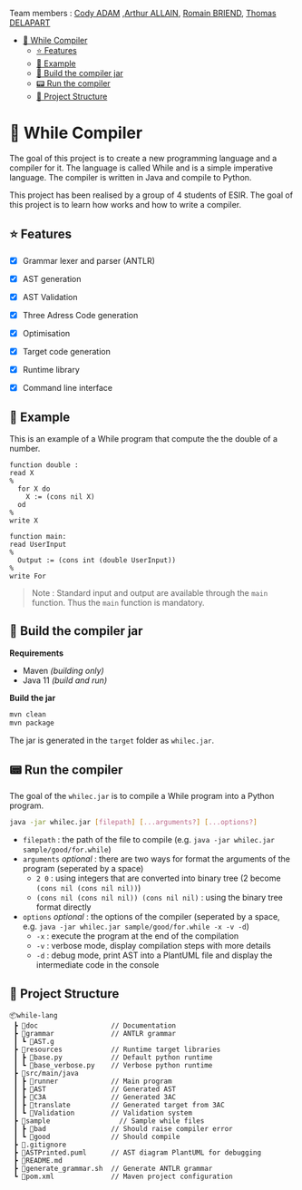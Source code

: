 Team members : [Cody ADAM](https://github.com/CodyAdam) ,[Arthur ALLAIN](https://github.com/Pataubeur), [Romain BRIEND](https://github.com/yami2200), [Thomas DELAPART](https://github.com/Thomega35)

- [🧱 While Compiler](#-while-compiler)
  - [⭐ Features](#-features)
  - [🧪 Example](#-example)
  - [🔨 Build the compiler jar](#-build-the-compiler-jar)
  - [📟 Run the compiler](#-run-the-compiler)
  - [📂 Project Structure](#-project-structure)


# 🧱 While Compiler

The goal of this project is to create a new programming language and a compiler for it. The language is called While and is a simple imperative language. The compiler is written in Java and compile to Python.

This project has been realised by a group of 4 students of ESIR. The goal of this project is to learn how works and how to write a compiler.



## ⭐ Features

- [x] Grammar lexer and parser (ANTLR)
- [x] AST generation
- [x] AST Validation
- [x] Three Adress Code generation
- [x] Optimisation
- [x] Target code generation
- [x] Runtime library
- [x] Command line interface   


## 🧪 Example

This is an example of a While program that compute the the double of a number.

```
function double : 
read X 
%
  for X do 
    X := (cons nil X) 
  od 
% 
write X

function main:
read UserInput
%
  Output := (cons int (double UserInput))
%
write For
```

> Note : Standard input and output are available through the `main` function. Thus the `main` function is mandatory.


## 🔨 Build the compiler jar

**Requirements**
- Maven *(building only)*
- Java 11 *(build and run)*

**Build the jar**

```bash
mvn clean
mvn package
```

The jar is generated in the `target` folder as `whilec.jar`.

## 📟 Run the compiler

The goal of the `whilec.jar` is to compile a While program into a Python program. 

```bash
java -jar whilec.jar [filepath] [...arguments?] [...options?]
```
- `filepath` : the path of the file to compile (e.g. `java -jar whilec.jar sample/good/for.while`)
- `arguments` *optional* : there are two ways for format the arguments of the program (seperated by a space)
    - `2 0` : using integers that are converted into binary tree (2 become `(cons nil (cons nil nil))`)
    - `(cons nil (cons nil nil)) (cons nil nil)` : using the binary tree format directly
- `options` *optional* : the options of the compiler (seperated by a space, e.g. `java -jar whilec.jar sample/good/for.while -x -v -d`)
  - `-x` : execute the program at the end of the compilation
  - `-v` : verbose mode, display compilation steps with more details
  - `-d` : debug mode, print AST into a PlantUML file and display the intermediate code in the console

## 📂 Project Structure

```
📦while-lang
 ┣ 📂doc                  // Documentation
 ┣ 📂grammar              // ANTLR grammar
 ┃ ┗ 📜AST.g
 ┣ 📂resources            // Runtime target libraries
 ┃ ┣ 📜base.py            // Default python runtime
 ┃ ┗ 📜base_verbose.py    // Verbose python runtime
 ┣ 📂src/main/java
 ┃ ┣ 📂runner             // Main program
 ┃ ┣ 📂AST                // Generated AST
 ┃ ┣ 📂C3A                // Generated 3AC 
 ┃ ┣ 📂translate          // Generated target from 3AC
 ┃ ┗ 📂Validation         // Validation system
 ┣ 📂sample                 // Sample while files
 ┃ ┣ 📂bad                // Should raise compiler error
 ┃ ┗ 📂good               // Should compile
 ┣ 📜.gitignore
 ┣ 📜ASTPrinted.puml      // AST diagram PlantUML for debugging
 ┣ 📜README.md
 ┣ 📜generate_grammar.sh  // Generate ANTLR grammar
 ┗ 📜pom.xml              // Maven project configuration
```
